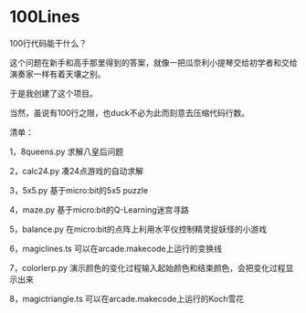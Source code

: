 # 100Lines

100行代码能干什么？

这个问题在新手和高手那里得到的答案，就像一把瓜奈利小提琴交给初学者和交给演奏家一样有着天壤之别。

于是我创建了这个项目。

当然，虽说有100行之限，也duck不必为此而刻意去压缩代码行数。

清单：

1，8queens.py  求解八皇后问题

2，calc24.py   凑24点游戏的自动求解

3，5x5.py      基于micro:bit的5x5 puzzle

4，maze.py     基于micro:bit的Q-Learning迷宫寻路

5，balance.py  在micro:bit的点阵上利用水平仪控制精灵捉妖怪的小游戏

6，magiclines.ts 可以在arcade.makecode上运行的变换线

7，colorlerp.py 演示颜色的变化过程输入起始颜色和结束颜色，会把变化过程显示出来

8，magictriangle.ts 可以在arcade.makecode上运行的Koch雪花
